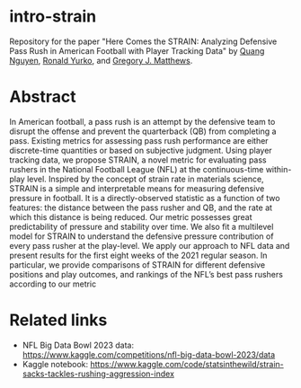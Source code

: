 # intro-strain

Repository for the paper "Here Comes the STRAIN: Analyzing Defensive Pass Rush in American Football with Player Tracking Data" by [Quang Nguyen](https://github.com/qntkhvn/), [Ronald Yurko](https://github.com/ryurko), and [Gregory J. Matthews](https://github.com/gjm112).

# Abstract

In American football, a pass rush is an attempt by the defensive team to disrupt
the offense and prevent the quarterback (QB) from completing a pass. Existing
metrics for assessing pass rush performance are either discrete-time quantities or
based on subjective judgment. Using player tracking data, we propose STRAIN, a
novel metric for evaluating pass rushers in the National Football League (NFL) at the
continuous-time within-play level. Inspired by the concept of strain rate in materials
science, STRAIN is a simple and interpretable means for measuring defensive pressure
in football. It is a directly-observed statistic as a function of two features: the distance
between the pass rusher and QB, and the rate at which this distance is being reduced.
Our metric possesses great predictability of pressure and stability over time. We also
fit a multilevel model for STRAIN to understand the defensive pressure contribution
of every pass rusher at the play-level. We apply our approach to NFL data and
present results for the first eight weeks of the 2021 regular season. In particular, we
provide comparisons of STRAIN for different defensive positions and play outcomes,
and rankings of the NFL’s best pass rushers according to our metric

# Related links

* NFL Big Data Bowl 2023 data: https://www.kaggle.com/competitions/nfl-big-data-bowl-2023/data
* Kaggle notebook: https://www.kaggle.com/code/statsinthewild/strain-sacks-tackles-rushing-aggression-index
